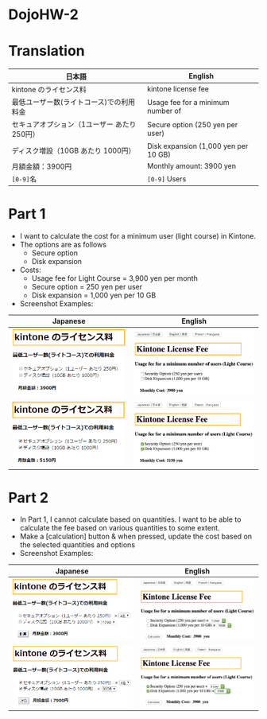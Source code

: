# DojoHW-2
# Translation

| 日本語                                       | English                              |
| -------------------------------------------- | ------------------------------------ |
| kintone のライセンス料                       | kintone license fee                  |
| 最低ユーザー数(ライトコース)での利用料金     | Usage fee for a minimum number of    | users (light course) |
| セキュアオプション（1ユーザー あたり 250円） | Secure option (250 yen per user)     |
| ディスク増設（10GB あたり 1000円）           | Disk expansion (1,000 yen per 10 GB) |
| 月額金額：3900円                             | Monthly amount: 3900 yen             |
| `[0-9]`名                                    | `[0-9]` Users                        |

# Part 1
*   I want to calculate the cost for a minimum user (light course) in Kintone.
*   The options are as follows
    *   Secure option
    *   Disk expansion
*   Costs:
    *   Usage fee for Light Course = 3,900 yen per month
    *   Secure option = 250 yen per user
    *   Disk expansion = 1,000 yen per 10 GB
*   Screenshot Examples:

| Japanese            | English             |
| ------------------- | ------------------- |
| ![](img/image2.png) | ![](img/image1.png) |
| ![](img/image7.png) | ![](img/image4.png) |


# Part 2

*   In Part 1, I cannot calculate based on quantities. I want to be able to calculate the fee based on various quantities to some extent.
*   Make a [calculation] button & when pressed, update the cost based on the selected quantities and options
*   Screenshot Examples:

| Japanese            | English             |
| ------------------- | ------------------- |
| ![](img/image3.png) | ![](img/image5.png) |
| ![](img/image6.png) | ![](img/image8.png) |